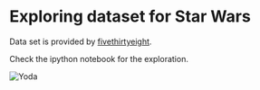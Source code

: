 # Exploring dataset for Star Wars
Data set is provided by [fivethirtyeight](https://github.com/fivethirtyeight/data/tree/master/star-wars-survey).

Check the ipython notebook for the exploration.

![Yoda](http://a.dilcdn.com/bl/wp-content/uploads/sites/6/2016/05/yoda3.jpg)
